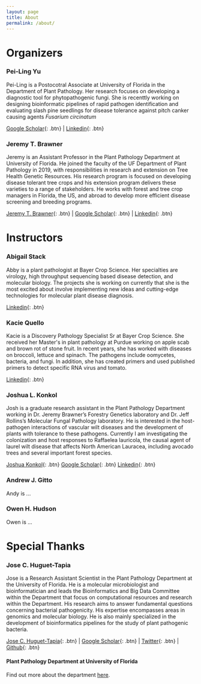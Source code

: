 ```yaml
---
layout: page
title: About
permalink: /about/
---
```


# Organizers

### Pei-Ling Yu

Pei-Ling is a Postocotral Associate at University of Florida in the Department of Plant Pathology. Her research focuses on developing a diagnostic tool for phytopathogenic fungi. She is recenttly working on designing bioinformatic pipelines of rapid pathogen identification and evaluating slash pine seedlings for disease tolerance against pitch canker causing agents *Fusarium circinatum*

[Google Scholar](https://scholar.google.com/citations?user=hxkX-WgAAAAJ&hl=en){: .btn} |
[Linkedin](https://www.linkedin.com/in/pei-ling-yu-384299117/){: .btn} 

### Jeremy T. Brawner

Jeremy is an Assistant Professor in the Plant Pathology Department at University of Florida. He joined the faculty of the UF Department of Plant Pathology in 2019, with responsibilities in research and extension on Tree Health Genetic Resources. His research program is focused on developing disease tolerant tree crops and his extension program delivers these varieties to a range of stakeholders. He works with forest and tree crop managers in Florida, the US, and abroad to develop more efficient disease screening and breeding programs.

[Jeremy T. Brawner](https://plantpath.ifas.ufl.edu/people/faculty-pages/jeremy-brawner/){: .btn} |
[Google Scholar](https://scholar.google.com.au/citations?user=EvI9HSkAAAAJ&hl=en){: .btn} |
[Linkedin](https://www.linkedin.com/in/jeremy-brawner-50025136/){: .btn} 

# Instructors

### Abigail Stack

Abby is a plant pathologist at Bayer Crop Science. Her specialties are virology, high throughput sequencing based disease detection, and molecular biology. The projects she is working on currently that she is the most excited about involve implementing new ideas and cutting-edge technologies for molecular plant disease diagnosis.

[Linkedin](linkedin.com/in/abigail-stack-159353111){: .btn} 

### Kacie Quello

Kacie is a Discovery Pathology Specialist Sr at Bayer Crop Science. She received her Master's in plant pathology at Purdue working on apple scab and brown rot of stone fruit. In recent years, she has worked with diseases on broccoli, lettuce and spinach. The pathogens include oomycetes, bacteria, and fungi. In addition, she has created primers and used published primers to detect specific RNA virus and tomato. 

[Linkedin](https://www.linkedin.com/in/kacie-quello-84947b4b/){: .btn} 

### Joshua L. Konkol

Josh is a graduate research assistant in the Plant Pathology Department working in Dr. Jeremy Brawner’s Forestry Genetics laboratory and Dr. Jeff Rollins’s Molecular Fungal Pathology laboratory. He is interested in the host-pathogen interactions of vascular wilt diseases and the development of plants with tolerance to these pathogens. Currently I am investigating the colonization and host responses to Raffaelea lauricola, the causal agent of laurel wilt disease that affects North American Lauracea, including avocado trees and several important forest species.

[Joshua Konkol](https://plantpath.ifas.ufl.edu/people/graduate-student-pages/joshua-konkol/){: .btn} 
[Google Scholar](https://scholar.google.com/citations?hl=en&user=dTX4BqkAAAAJ&view_op=list_works&sortby=pubdate){: .btn} 
[Linkedin](https://www.linkedin.com/in/joshua-konkol-5051a8176/){: .btn} 

### Andrew J. Gitto

Andy is ...



### Owen H. Hudson 

Owen is ...


# Special Thanks

### Jose C. Huguet-Tapia 

Jose is a Research Assistant Scientist in the Plant Pathology Department at the University of Florida. He is a molecular microbiologist and bioinformatician and leads the Bioinformatics and Big Data Committee within the Department that focus on computational resources and research within the Department. His research aims to answer fundamental questions concerning bacterial pathogenicity. His expertise encompasses areas in genomics and molecular biology. He is also mainly specialized in the development of bioinformatics pipelines for the study of plant pathogenic bacteria.

[Jose C. Huguet-Tapia](https://plantpath.ifas.ufl.edu/people/assistant-scientists/jose-huguet-tapia/){: .btn} |
[Google Scholar](https://scholar.google.com/citations?user=ITJtCqQAAAAJ&hl=en&oi=ao){: .btn} | 
[Twitter](https://twitter.com/Joxcar73){: .btn} |
[Github](https://github.com/joscarhuguet){: .btn}

#### Plant Pathology Department at University of Florida

Find out more about the department [here](https://plantpath.ifas.ufl.edu/). 
